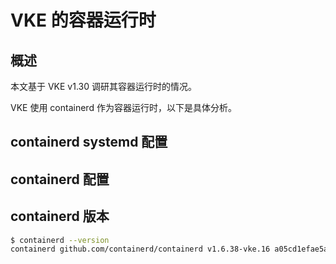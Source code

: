 # VKE 的容器运行时

## 概述

本文基于 VKE v1.30 调研其容器运行时的情况。

VKE 使用 containerd 作为容器运行时，以下是具体分析。

## containerd systemd 配置

<FileBlock file="vendor/volcengine/containerd.service" showLineNumbers title="/lib/systemd/system/containerd.service" />

## containerd 配置

<FileBlock file="vendor/volcengine/containerd-config.toml" showLineNumbers title="/etc/containerd/config.toml" />

## containerd 版本

```bash
$ containerd --version
containerd github.com/containerd/containerd v1.6.38-vke.16 a05cd1efae5a1f9e6fa53e0d44c397e1fb7d5db3
```

